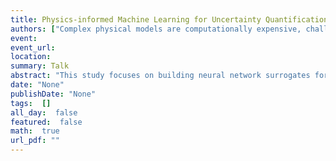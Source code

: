 ```yaml
---
title: Physics-informed Machine Learning for Uncertainty Quantification in Land Models
authors: ["Complex physical models are computationally expensive, challenging ensemble-intensive studies such as parameter estimation, uncertainty quantification, and optimal experimental design. In order to make such studies tractable, we build efficient and accurate surrogate approximations to maps from input parameters to output quantities of interest (QoIs)."]
event: 
event_url: 
location: 
summary: Talk
abstract: "This study focuses on building neural network surrogates for climate land models. Due to the temporal nature of the model, we construct the surrogate with a recurrent neural network (RNN) architecture with long-short term memory (LSTM) units. We then augment the architecture with a hierarchical structure of the relationships between the various inputs, state variables, and QoIs. The resulting hierarchical LSTM RNN mimics the physical constraints and relationships between the underlying processes and provides a natural structure for temporal evolution. Using the hierarchical LSTM surrogate, we then perform global sensitivity analysis to identify the most influential input parameters for dimensionality reduction and Bayesian model calibration when observational data is provided."
date: "None"
publishDate: "None"
tags:  []
all_day:  false
featured:  false
math:  true
url_pdf: ""
---
```


